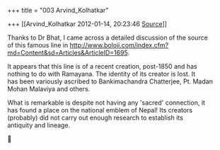 +++
title = "003 Arvind_Kolhatkar"

+++
[[Arvind_Kolhatkar	2012-01-14, 20:23:46 [Source](https://groups.google.com/g/samskrita/c/yD2v6tBSob4)]]



Thanks to Dr Bhat, I came across a detailed discussion of the source  
of this famous line in <http://www.boloji.com/index.cfm?md=Content&sd=Articles&ArticleID=1695>.  
  
It appears that this line is of a recent creation, post-1850 and has  
nothing to do with Ramayana. The identity of its creator is lost. It  
has been variously ascribed to Bankimachandra Chatterjee, Pt. Madan  
Mohan Malaviya and others.  
  
What is remarkable is despite not having any 'sacred' connection, it  
has found a place on the national emblem of Nepal! Its creators  
(probably) did not carry out enough research to establish its  
antiquity and lineage.  



